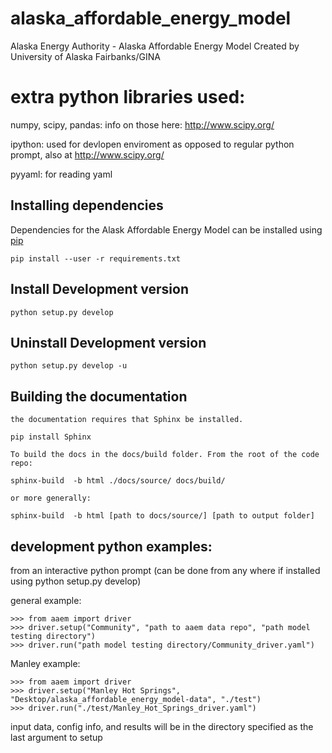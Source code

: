 # alaska_affordable_energy_model
Alaska Energy Authority - Alaska Affordable Energy Model
Created by University of Alaska Fairbanks/GINA

# extra python libraries used:
numpy, scipy, pandas: info on those here: http://www.scipy.org/

ipython: used for devlopen enviroment as opposed to regular python prompt, also at http://www.scipy.org/

pyyaml: for reading yaml

## Installing dependencies
Dependencies for the Alask Affordable Energy Model can be installed using [pip](https://pypi.python.org/pypi/pip)

    pip install --user -r requirements.txt

## Install Development version

    python setup.py develop

## Uninstall Development version

    python setup.py develop -u
    
## Building the documentation

    the documentation requires that Sphinx be installed.
    
    pip install Sphinx
    
    To build the docs in the docs/build folder. From the root of the code repo:

    sphinx-build  -b html ./docs/source/ docs/build/
    
    or more generally:
    
    sphinx-build  -b html [path to docs/source/] [path to output folder]
    
## development python examples:
from an interactive python prompt (can be done from any where if installed using python setup.py develop)

general example:

    >>> from aaem import driver
    >>> driver.setup("Community", "path to aaem data repo", "path model testing directory")
    >>> driver.run("path model testing directory/Community_driver.yaml")

Manley example:

    >>> from aaem import driver
    >>> driver.setup("Manley Hot Springs", "Desktop/alaska_affordable_energy_model-data", "./test")
    >>> driver.run("./test/Manley_Hot_Springs_driver.yaml")
    
input data, config info, and results will be in the directory specified as the last argument to setup
